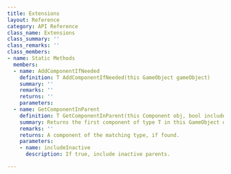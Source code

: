 ```yaml
---
title: Extensions
layout: Reference
category: API Reference
class_name: Extensions
class_summary: ''
class_remarks: ''
class_members:
- name: Static Methods
  members:
  - name: AddComponentIfNeeded
    definition: T AddComponentIfNeeded(this GameObject gameObject)
    summary: ''
    remarks: ''
    returns: ''
    parameters: 
  - name: GetComponentInParent
    definition: T GetComponentInParent(this Component obj, bool includeInactive)
    summary: Returns the first component of type T in this GameObject or any of its parents.
    remarks: ''
    returns: A component of the matching type, if found.
    parameters:
    - name: includeInactive
      description: If true, include inactive parents.

---
```

